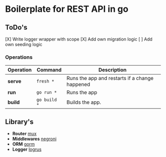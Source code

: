# Boilerplate for REST API in go

## ToDo's

[X] Write logger wrapper with scope
[X] Add own migration logic
[ ] Add own seeding logic

### Operations

| Operation | Command      | Description |
| --------- | ------------ | ----------- |
| **serve** | `fresh *`    | Runs the app and restarts if a change happened |
| **run**   | `go run *`   | Runs the app |
| **build** | `go build *` | Builds the app. |

## Library's

- **Router** [mux](http://www.gorillatoolkit.org/pkg/mux)
- **Middlewares** [negroni](https://github.com/urfave/negroni)
- **ORM** [gorm](http://jinzhu.me/gorm/)
- **Logger** [logrus](https://github.com/sirupsen/logrus)
